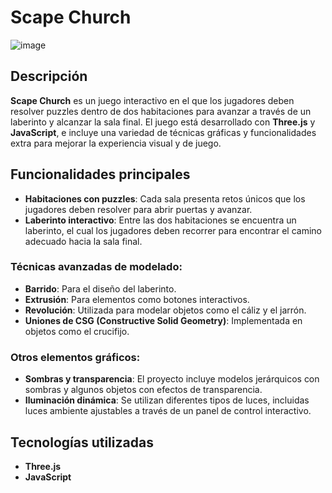 # Scape Church
![image](https://github.com/user-attachments/assets/798ebda4-e722-4957-aa2a-9df37b8cc926)

## Descripción

**Scape Church** es un juego interactivo en el que los jugadores deben resolver puzzles dentro de dos habitaciones para avanzar a través de un laberinto y alcanzar la sala final. El juego está desarrollado con **Three.js** y **JavaScript**, e incluye una variedad de técnicas gráficas y funcionalidades extra para mejorar la experiencia visual y de juego.

## Funcionalidades principales

- **Habitaciones con puzzles**: Cada sala presenta retos únicos que los jugadores deben resolver para abrir puertas y avanzar.
- **Laberinto interactivo**: Entre las dos habitaciones se encuentra un laberinto, el cual los jugadores deben recorrer para encontrar el camino adecuado hacia la sala final.

### Técnicas avanzadas de modelado:
- **Barrido**: Para el diseño del laberinto.
- **Extrusión**: Para elementos como botones interactivos.
- **Revolución**: Utilizada para modelar objetos como el cáliz y el jarrón.
- **Uniones de CSG (Constructive Solid Geometry)**: Implementada en objetos como el crucifijo.

### Otros elementos gráficos:
- **Sombras y transparencia**: El proyecto incluye modelos jerárquicos con sombras y algunos objetos con efectos de transparencia.
- **Iluminación dinámica**: Se utilizan diferentes tipos de luces, incluidas luces ambiente ajustables a través de un panel de control interactivo.

## Tecnologías utilizadas

- **Three.js**
- **JavaScript**
